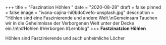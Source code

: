 +++
title = "Faszination Höhlen "
date = "2020-08-28"
draft = false
pinned = false
image = "ivana-cajina-hi0bdo0vefo-unsplash.jpg"
description = "Höhlen sind eine Faszinierende und andere Welt.\nGemeinsam Tauchen wir in die Geheimnisse der Verborgenen Welt unter der Decke ein.\n\n#Höhlen #Verborgen #Lernblog"
+++
**Fastzinatzion Höhlen**

Höhlen sind Fastzinierende und auch unheimliche Löcher